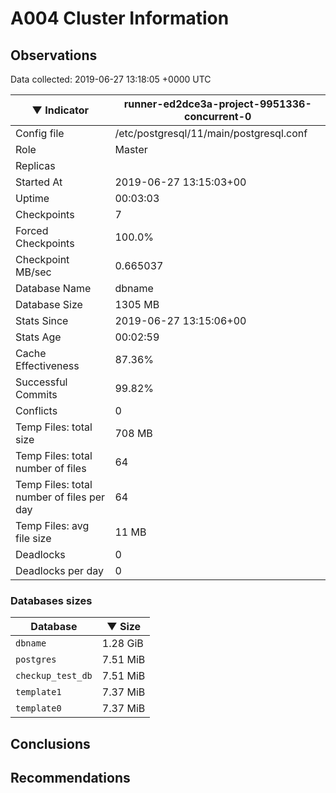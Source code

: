 # A004 Cluster Information #

## Observations ##
Data collected: 2019-06-27 13:18:05 +0000 UTC  

|&#9660;&nbsp;Indicator | runner-ed2dce3a-project-9951336-concurrent-0 |
|--------|-------|
|Config file |/etc/postgresql/11/main/postgresql.conf|
|Role |Master|
|Replicas ||
|Started At |2019-06-27&nbsp;13:15:03+00|
|Uptime |00:03:03|
|Checkpoints |7|
|Forced Checkpoints |100.0%|
|Checkpoint MB/sec |0.665037|
|Database Name |dbname|
|Database Size |1305&nbsp;MB|
|Stats Since |2019-06-27&nbsp;13:15:06+00|
|Stats Age |00:02:59|
|Cache Effectiveness |87.36%|
|Successful Commits |99.82%|
|Conflicts |0|
|Temp Files: total size |708&nbsp;MB|
|Temp Files: total number of files |64|
|Temp Files: total number of files per day |64|
|Temp Files: avg file size |11&nbsp;MB|
|Deadlocks |0|
|Deadlocks per day |0|


### Databases sizes ###

| Database | &#9660;&nbsp;Size |
|----------|--------|
| `dbname` | 1.28&nbsp;GiB |
| `postgres` | 7.51&nbsp;MiB |
| `checkup_test_db` | 7.51&nbsp;MiB |
| `template1` | 7.37&nbsp;MiB |
| `template0` | 7.37&nbsp;MiB |


## Conclusions ##


## Recommendations ##

